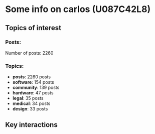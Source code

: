 # Some info on carlos (U087C42L8)


## Topics of interest

### Posts: 

Number of posts: 2260

### Topics:

* __posts__: 2260 posts
* __software__: 154 posts
* __community__: 139 posts
* __hardware__: 47 posts
* __legal__: 35 posts
* __medical__: 34 posts
* __design__: 33 posts

## Key interactions 

